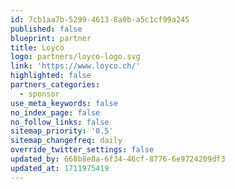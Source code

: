 ```yaml
---
id: 7cb1aa7b-5299-4613-8a0b-a5c1cf99a245
published: false
blueprint: partner
title: Loyco
logo: partners/loyco-logo.svg
link: 'https://www.loyco.ch/'
highlighted: false
partners_categories:
  - sponsor
use_meta_keywords: false
no_index_page: false
no_follow_links: false
sitemap_priority: '0.5'
sitemap_changefreq: daily
override_twitter_settings: false
updated_by: 668b8e8a-6f34-46cf-8776-6e9724209df3
updated_at: 1711975419
---
```

